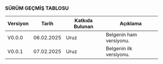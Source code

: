### SÜRÜM GEÇMİŞ TABLOSU 
| Versiyon  | Tarih         | Katkıda Bulunan | Açıklama      |
|-----------|---------------|-----------------|---------------|
| V0.0.0    | 06.02.2025    | Uruz            | Belgenin ham versiyonu. |
| V0.0.1    | 07.02.2025    | Uruz            | Belgenin ilk versiyonu. |